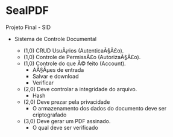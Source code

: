 # SealPDF

Projeto Final - SID
- Sistema de Controle Documental

	+ (1,0) CRUD UsuÃ¡rios (AutenticaÃ§Ã£o).
	+ (1,0) Controle de PermissÃ£o (AutorizaÃ§Ã£o).
	+ (1,0) Controle do que Ã© feito (Account).
		* AÃ§Ãµes de entrada
		* Salvar e download
		* Verificar
	+ (2,0) Deve controlar a integridade do arquivo.
		* Hash
	+ (2,0) Deve prezar pela privacidade
		* O armazenamento dos dados do documento deve ser criptografado
	+ (3,0) Deve gerar um PDF assinado.
		* O qual deve ser verificado
